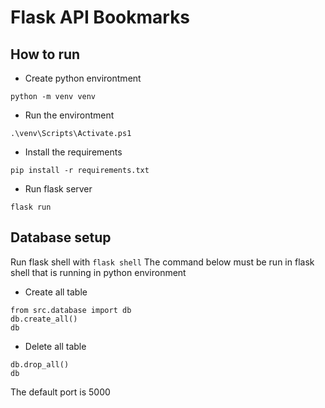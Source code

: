 # Flask API Bookmarks

## How to run
- Create python environtment 
```
python -m venv venv
```
- Run the environtment
```
.\venv\Scripts\Activate.ps1
```
- Install the requirements
```
pip install -r requirements.txt
```
- Run flask server
```
flask run
```

## Database setup
Run flask shell with `flask shell`
The command below must be run in flask shell that is running in python environment
- Create all table
```
from src.database import db
db.create_all()
db
```
- Delete all table
```
db.drop_all()
db
```

The default port is 5000